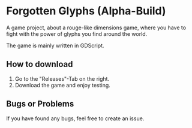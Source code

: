# Forgotten Glyphs (Alpha-Build)
A game project, about a rouge-like dimensions game, where you have to fight with the power of glyphs you find around the world.

The game is mainly written in GDScript.

## How to download
1. Go to the "Releases"-Tab on the right.
2. Download the game and enjoy testing.


## Bugs or Problems
If you have found any bugs, feel free to create an issue.
